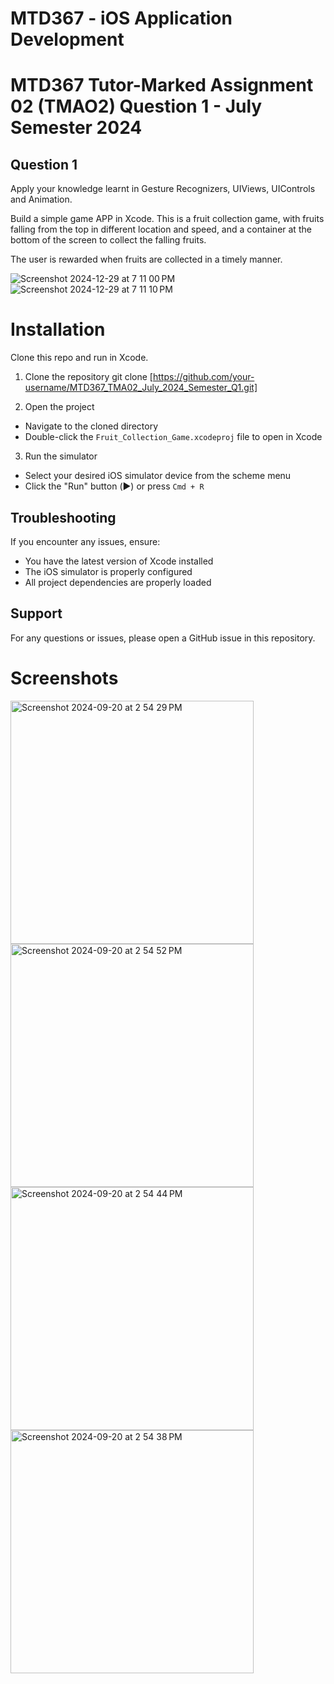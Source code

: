 # MTD367 - iOS Application Development

# MTD367 Tutor-Marked Assignment 02 (TMAO2) Question 1 - July Semester 2024

## Question 1

Apply your knowledge learnt in Gesture Recognizers, UIViews, UIControls and Animation.

Build a simple game APP in Xcode. This is a fruit collection game, with fruits falling from the top in different location and speed, and a container at the bottom of the screen to collect the falling fruits. 

The user is rewarded when fruits are collected in a timely manner.

![Screenshot 2024-12-29 at 7 11 00 PM](https://github.com/user-attachments/assets/7bc74ed8-6205-4fe7-8683-4bbd54cc9cfa)
![Screenshot 2024-12-29 at 7 11 10 PM](https://github.com/user-attachments/assets/6c1343ce-9818-4b78-8033-5d17dbe9fee0)

# Installation

Clone this repo and run in Xcode.

1. Clone the repository
git clone [https://github.com/your-username/MTD367_TMA02_July_2024_Semester_Q1.git]

2. Open the project
- Navigate to the cloned directory
- Double-click the `Fruit_Collection_Game.xcodeproj` file to open in Xcode

3. Run the simulator
- Select your desired iOS simulator device from the scheme menu
- Click the "Run" button (▶️) or press `Cmd + R`

## Troubleshooting
If you encounter any issues, ensure:
- You have the latest version of Xcode installed
- The iOS simulator is properly configured
- All project dependencies are properly loaded

## Support
For any questions or issues, please open a GitHub issue in this repository.

# Screenshots

<img width="389" alt="Screenshot 2024-09-20 at 2 54 29 PM" src="https://github.com/user-attachments/assets/bfed49c0-d401-45c0-a981-ae490c1d87ae" />

<img width="389" alt="Screenshot 2024-09-20 at 2 54 52 PM" src="https://github.com/user-attachments/assets/f1484a2e-4826-4ea6-ae99-05f8f89d3501" />

<img width="389" alt="Screenshot 2024-09-20 at 2 54 44 PM" src="https://github.com/user-attachments/assets/57dfbb6c-787c-4bcb-802e-f0093319d8a5" />

<img width="389" alt="Screenshot 2024-09-20 at 2 54 38 PM" src="https://github.com/user-attachments/assets/0c3e5526-8e1c-4530-b26a-2fefea7db3af" />


